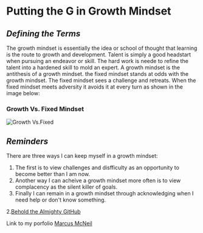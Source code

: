 # Putting the **G** in Growth Mindset #

## _Defining the Terms_ ##

The growth mindset is essentially the idea or school of thought that
learning is the route to growth and development. Talent is simply a good
headstart when pursuing an endeavor or skill. The hard work is neede to refine 
the talent into a hardened skill to mold an expert. A growth mindset 
is the antithesis of a growth mindset. the fixed mindset stands at odds with the 
growth mindset. The fixed mindset sees a challenge and retreats. When the fixed mindset meets adversity it avoids it at every turn as shown in the image 
below:

### Growth Vs. Fixed Mindset ###
![Growth Vs.Fixed](https://encrypted-tbn0.gstatic.com/images?q=tbn:ANd9GcQBhAV7CuqlBGwu1xo-2opQfdJsJOfMlw_6Cw&usqp=CAU)

## _Reminders_ ##

There are three ways I can keep myself in a growth mindset:
1. The first is to view challenges and disfficulty as an opportunity to 
become better than I am now.
2. Another way I can acheive a growth mindset more often is to view 
complacency as the silent killer of goals. 
3. Finally I can remain in a growth mindset through acknowledging 
when I need help or don't know something.


2.[Behold the Almighty GitHub](https://marco-senpai.github.io/topics-learned.github.io/)

Link to my porfolio [Marcus McNeil](https://marco-senpai.github.io/)

